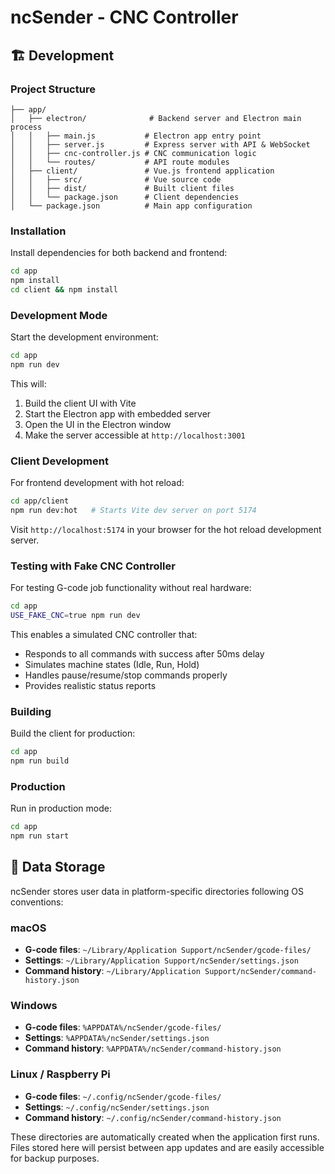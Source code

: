 # ncSender - CNC Controller

## 🏗️ Development

### Project Structure
```
├── app/
│   ├── electron/              # Backend server and Electron main process
│   │   ├── main.js           # Electron app entry point
│   │   ├── server.js         # Express server with API & WebSocket
│   │   ├── cnc-controller.js # CNC communication logic
│   │   └── routes/           # API route modules
│   ├── client/               # Vue.js frontend application
│   │   ├── src/              # Vue source code
│   │   ├── dist/             # Built client files
│   │   └── package.json      # Client dependencies
│   └── package.json          # Main app configuration
```

### Installation

Install dependencies for both backend and frontend:
```bash
cd app
npm install
cd client && npm install
```

### Development Mode

Start the development environment:
```bash
cd app
npm run dev
```

This will:
1. Build the client UI with Vite
2. Start the Electron app with embedded server
3. Open the UI in the Electron window
4. Make the server accessible at `http://localhost:3001`

### Client Development

For frontend development with hot reload:
```bash
cd app/client
npm run dev:hot   # Starts Vite dev server on port 5174
```

Visit `http://localhost:5174` in your browser for the hot reload development server.

### Testing with Fake CNC Controller

For testing G-code job functionality without real hardware:
```bash
cd app
USE_FAKE_CNC=true npm run dev
```

This enables a simulated CNC controller that:
- Responds to all commands with success after 50ms delay
- Simulates machine states (Idle, Run, Hold)
- Handles pause/resume/stop commands properly
- Provides realistic status reports

### Building

Build the client for production:
```bash
cd app
npm run build
```

### Production

Run in production mode:
```bash
cd app
npm run start
```

## 📁 Data Storage

ncSender stores user data in platform-specific directories following OS conventions:

### macOS
- **G-code files**: `~/Library/Application Support/ncSender/gcode-files/`
- **Settings**: `~/Library/Application Support/ncSender/settings.json`
- **Command history**: `~/Library/Application Support/ncSender/command-history.json`

### Windows
- **G-code files**: `%APPDATA%/ncSender/gcode-files/`
- **Settings**: `%APPDATA%/ncSender/settings.json`
- **Command history**: `%APPDATA%/ncSender/command-history.json`

### Linux / Raspberry Pi
- **G-code files**: `~/.config/ncSender/gcode-files/`
- **Settings**: `~/.config/ncSender/settings.json`
- **Command history**: `~/.config/ncSender/command-history.json`

These directories are automatically created when the application first runs. Files stored here will persist between app updates and are easily accessible for backup purposes.